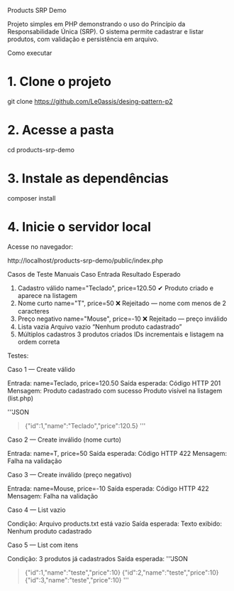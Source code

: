 Products SRP Demo

Projeto simples em PHP demonstrando o uso do Princípio da Responsabilidade Única (SRP).
O sistema permite cadastrar e listar produtos, com validação e persistência em arquivo.

Como executar
# 1. Clone o projeto
git clone https://github.com/Le0assis/desing-pattern-p2

# 2. Acesse a pasta
cd products-srp-demo

# 3. Instale as dependências
composer install

# 4. Inicie o servidor local

Acesse no navegador:

http://localhost/products-srp-demo/public/index.php



Casos de Teste Manuais
Caso	Entrada	Resultado Esperado
1. Cadastro válido	name="Teclado", price=120.50	✔ Produto criado e aparece na listagem
2. Nome curto	name="T", price=50	❌ Rejeitado — nome com menos de 2 caracteres
3. Preço negativo	name="Mouse", price=-10	❌ Rejeitado — preço inválido
4. Lista vazia	Arquivo vazio	“Nenhum produto cadastrado”
5. Múltiplos cadastros	3 produtos criados	IDs incrementais e listagem na ordem correta

Testes:

Caso 1 — Create válido

Entrada:
name=Teclado, price=120.50
Saída esperada:
Código HTTP 201
Mensagem: Produto cadastrado com sucesso
Produto visível na listagem (list.php)

'''JSON
>{"id":1,"name":"Teclado","price":120.5}
'''

Caso 2 — Create inválido (nome curto)

Entrada:
name=T, price=50
Saída esperada:
Código HTTP 422
Mensagem: Falha na validação

Caso 3 — Create inválido (preço negativo)

Entrada:
name=Mouse, price=-10
Saída esperada:
Código HTTP 422
Mensagem: Falha na validação

Caso 4 — List vazio

Condição:
Arquivo products.txt está vazio
Saída esperada:
Texto exibido: Nenhum produto cadastrado

Caso 5 — List com itens

Condição:
3 produtos já cadastrados
Saída esperada:
'''JSON
>{"id":1,"name":"teste","price":10}
>{"id":2,"name":"teste","price":10}
>{"id":3,"name":"teste","price":10}
'''
